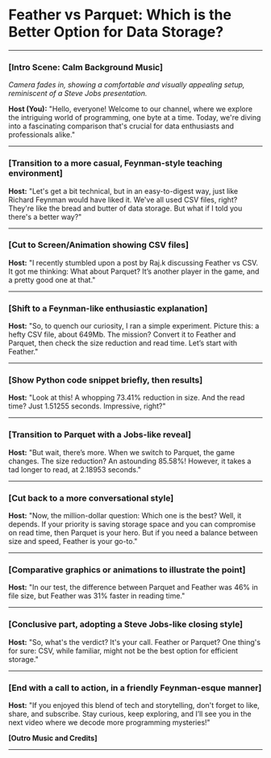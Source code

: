 # Feather vs Parquet: Which is the Better Option for Data Storage?

---

### **[Intro Scene: Calm Background Music]**

_Camera fades in, showing a comfortable and visually appealing setup, reminiscent of a Steve Jobs presentation._

**Host (You):** 
"Hello, everyone! Welcome to our channel, where we explore the intriguing world of programming, one byte at a time. Today, we're diving into a fascinating comparison that's crucial for data enthusiasts and professionals alike."

---

### **[Transition to a more casual, Feynman-style teaching environment]**

**Host:** 
"Let's get a bit technical, but in an easy-to-digest way, just like Richard Feynman would have liked it. We've all used CSV files, right? They're like the bread and butter of data storage. But what if I told you there's a better way?"

---

### **[Cut to Screen/Animation showing CSV files]**

**Host:** 
"I recently stumbled upon a post by Raj.k discussing Feather vs CSV. It got me thinking: What about Parquet? It’s another player in the game, and a pretty good one at that."

---

### **[Shift to a Feynman-like enthusiastic explanation]**

**Host:** 
"So, to quench our curiosity, I ran a simple experiment. Picture this: a hefty CSV file, about 649Mb. The mission? Convert it to Feather and Parquet, then check the size reduction and read time. Let’s start with Feather."

---

### **[Show Python code snippet briefly, then results]**

**Host:** 
"Look at this! A whopping 73.41% reduction in size. And the read time? Just 1.51255 seconds. Impressive, right?"

---

### **[Transition to Parquet with a Jobs-like reveal]**

**Host:** 
"But wait, there’s more. When we switch to Parquet, the game changes. The size reduction? An astounding 85.58%! However, it takes a tad longer to read, at 2.18953 seconds."

---

### **[Cut back to a more conversational style]**

**Host:** 
"Now, the million-dollar question: Which one is the best? Well, it depends. If your priority is saving storage space and you can compromise on read time, then Parquet is your hero. But if you need a balance between size and speed, Feather is your go-to."

---

### **[Comparative graphics or animations to illustrate the point]**

**Host:** 
"In our test, the difference between Parquet and Feather was 46% in file size, but Feather was 31% faster in reading time."

---

### **[Conclusive part, adopting a Steve Jobs-like closing style]**

**Host:** 
"So, what's the verdict? It's your call. Feather or Parquet? One thing's for sure: CSV, while familiar, might not be the best option for efficient storage."

---

### **[End with a call to action, in a friendly Feynman-esque manner]**

**Host:** 
"If you enjoyed this blend of tech and storytelling, don't forget to like, share, and subscribe. Stay curious, keep exploring, and I’ll see you in the next video where we decode more programming mysteries!"

**[Outro Music and Credits]**

---

